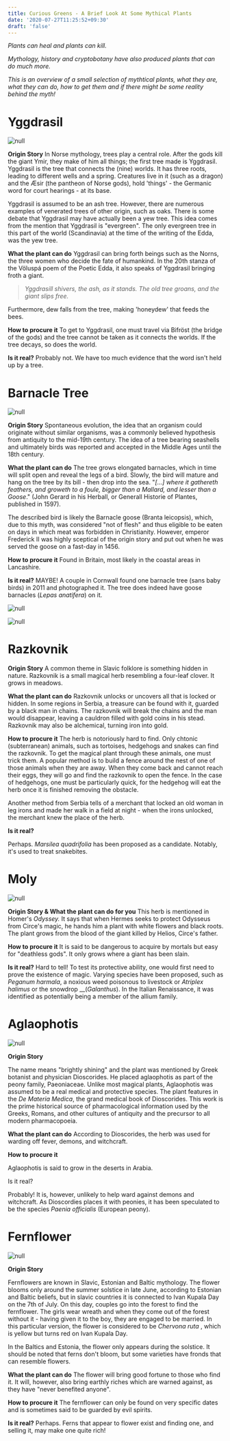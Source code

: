 ```yaml
---
title: Curious Greens - A Brief Look At Some Mythical Plants
date: '2020-07-27T11:25:52+09:30'
draft: 'false'
---
```

_Plants can heal and plants can kill._

_Mythology, history and cryptobotany have also produced plants that can do much more._

_This is an overview of a small selection of mythtical plants, what they are, what they can do, how to get them and if there might be some reality behind the myth!_

# Yggdrasil

![null](/images/uploads/yggdrasil-drawing.png)

**Origin Story**
In Norse mythology, trees play a central role. After the gods kill the giant Ymir, they make of him all things; the first tree made is Yggdrasil. Yggdrasil is the tree that connects the (nine) worlds. It has three roots, leading to different wells and a spring. Creatures live in it (such as a dragon) and the Æsir (the pantheon of Norse gods), hold 'things' - the Germanic word for court hearings - at its base.

Yggdrasil is assumed to be an ash tree. However, there are numerous examples of venerated trees of other origin, such as oaks. There is some debate that Yggdrasil may have actually been a yew tree. This idea comes from the mention that Yggdrasil is "evergreen". The only evergreen tree in this part of the world (Scandinavia) at the time of the writing of the Edda, was the yew tree. 

**What the plant can do**
Yggdrasil can bring forth beings such as the Norns, the three women who decide the fate of humankind. In the 20th stanza of the Völuspá poem of the Poetic Edda, it also speaks of Yggdrasil bringing froth a giant. 

> _Yggdrasill shivers,
> the ash, as it stands.
> The old tree groans,
> and the giant slips free._

Furthermore, dew falls from the tree, making 'honeydew' that feeds the bees.

**How to procure it**
To get to Yggdrasil, one must travel via Bifröst (the bridge of the gods) and the tree cannot be taken as it connects the worlds. If the tree decays, so does the world.

**Is it real?** 
Probably not. We have too much evidence that the word isn't held up by a tree.

# Barnacle Tree

![null](/images/uploads/barnacle-tree-drawing.png)

**Origin Story**
Spontaneous evolution, the idea that an organism could originate without similar organisms, was a commonly believed hypothesis from antiquity to the mid-19th century. The idea of a tree bearing seashells and ultimately birds was reported and accepted in the Middle Ages until the 18th century. 

**What the plant can do**
The tree grows elongated barnacles, which in time will split open and reveal the legs of a bird. Slowly, the bird will mature and hang on the tree by its bill - then drop into the sea. "_\[...] where it gathereth feathers, and groweth to a foule, bigger than a Mallard, and lesser than a Goose_." (John Gerard in his Herball, or Generall Historie of Plantes, published in 1597). 

The described bird is likely the Barnacle goose (Branta leicopsis), which, due to this myth, was considered "not of flesh" and thus eligible to be eaten on days in which meat was forbidden in Christianity. However, emperor Frederick II was highly sceptical of the origin story and put out when he was served the goose on a fast-day in 1456.

**How to procure it**
Found in Britain, most likely in the coastal areas in Lancashire. 

**Is it real?**
MAYBE! 
A couple in Cornwall found one barnacle tree (sans baby birds) in 2011 and photographed it. The tree does indeed have goose barnacles (_Lepas anatifera_) on it.

![null](/images/uploads/barnacletree1_smaller.png)

![null](/images/uploads/barnacletree2_smaller.png)

# Razkovnik

**Origin Story**
A common theme in Slavic folklore is something hidden in nature. Razkovnik is a small magical herb resembling a four-leaf clover. It grows in meadows. 

**What the plant can do**
Razkovnik unlocks or uncovers all that is locked or hidden. In some regions in Serbia, a treasure can be found with it, guarded by a black man in chains. The razkovnik will break the chains and the man would disappear, leaving a cauldron filled with gold coins in his stead. 
Razkovnik may also be alchemical, turning iron into gold.

**How to procure it**
The herb is notoriously hard to find. Only chtonic (subterranean) animals, such as tortoises, hedgehogs and snakes can find the razkovnik. To get the magical plant through these animals, one must trick them. A popular method is to build a fence around the nest of one of those animals when they are away. When they come back and cannot reach their eggs, they will go and find the razkovnik to open the fence. In the case of hedgehogs, one must be particularly quick, for the hedgehog will eat the herb once it is finished removing the obstacle.

Another method from Serbia tells of a merchant that locked an old woman in leg irons and made her walk in a field at night - when the irons unlocked, the merchant knew the place of the herb.

**Is it real?**

Perhaps.
_Marsilea quadrifolia_ has been proposed as a candidate. Notably, it's used to treat snakebites.

# Moly

![null](/images/uploads/moly-drawing.png)

**Origin Story & What the plant can do for you**
This herb is mentioned in Homer's _Odyssey._ It says that when Hermes seeks to protect Odysseus from Circe's magic, he hands him a plant with white flowers and black roots.
The plant grows from the blood of the giant killed by Helios, Circe's father.

**How to procure it**
It is said to be dangerous to acquire by mortals but easy for "deathless gods". It only grows where a giant has been slain.

**Is it real?**
Hard to tell! To test its protective ability, one would first need to prove the existence of magic.
Varying species have been proposed, such as _Peganum harmala_, a noxious weed poisonous to livestock or _Atriplex halimus_ or the snowdrop __(_Galanthus_). In the Italian Renaissance, it was identified as potentially being a member of the allium family.

# Aglaophotis

![null](/images/uploads/aglophotis-drawing.png)

**Origin Story**

The name means "brightly shining" and the plant was mentioned by Greek botanist and physician Dioscorides. He placed aglaophotis as part of the peony family, Paeoniaceae. 
Unlike most magical plants, Aglaophotis was assumed to be a real medical and protective species. The plant features in the _De Materia Medica_, the grand medical book of Dioscorides. This work is the prime historical source of pharmacological information used by the Greeks, Romans, and other cultures of antiquity and the precursor to all modern pharmacopoeia. 

**What the plant can do**
According to Dioscorides, the herb was used for warding off fever, demons, and witchcraft.

**How to procure it**

Aglaophotis is said to grow in the deserts in Arabia. 

Is it real?

Probably! It is, however, unlikely to help ward against demons and witchcraft.
As Dioscordies places it with peonies, it has been speculated to be the species _Paenia officialis_ (European peony).

# Fernflower

![null](/images/uploads/fernflower-drawing.png)

**Origin Story**

Fernflowers are known in Slavic, Estonian and Baltic mythology. The flower blooms only around the summer solstice in late June, according to Estonian and Baltic beliefs, but in slavic countries it is connected to Ivan Kupala Day on the 7th of July. On this day, couples go into the forest to find the fernflower. The girls wear wreath and when they come out of the forest without it - having given it to the boy, they are engaged to be married. In this particular version, the flower is considered to be _Chervona ruta_ , which is yellow but turns red on Ivan Kupala Day.

In the Baltics and Estonia, the flower only appears during the solstice.
It should be noted that ferns don't bloom, but some varieties have fronds that can resemble flowers.

**What the plant can do**
The flower will bring good fortune to those who find it. It will, however, also bring earthly riches which are warned against, as they have "never benefited anyone".

**How to procure it**
The fernflower can only be found on very specific dates and is sometimes said to be guarded by evil spirits. 

**Is it real?**
Perhaps. Ferns that appear to flower exist and finding one, and selling it, may make one quite rich!
